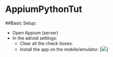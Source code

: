 # AppiumPythonTut
##Basic Setup:
-   Open Appium (server)
-   In the adroid settings:
    -   Clear all the check boxes.
    -   Install the app on the mobile/emulator.
    [![](https://github.com/MahmoudIMahmoud/AppiumPythonTut/blob/master/Untitled.jpg)]
